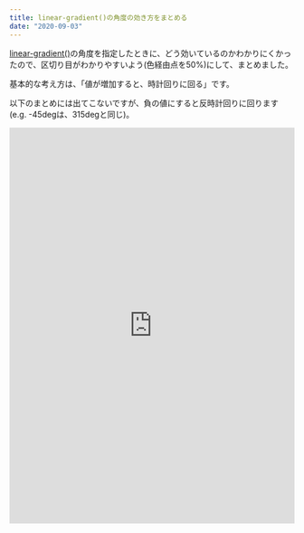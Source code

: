 ```yaml
---
title: linear-gradient()の角度の効き方をまとめる
date: "2020-09-03"
---
```


[linear-gradient()](https://developer.mozilla.org/ja/docs/Web/CSS/linear-gradient)の角度を指定したときに、どう効いているのかわかりにくかったので、区切り目がわかりやすいよう(色経由点を50%)にして、まとめました。

基本的な考え方は、「値が増加すると、時計回りに回る」です。

以下のまとめには出てこないですが、負の値にすると反時計回りに回ります(e.g. -45degは、315degと同じ)。

<iframe height="700" style="width: 100%;" scrolling="no" title="OJNxdBv" src="https://codepen.io/yinm/embed/OJNxdBv?height=265&theme-id=dark&default-tab=result" frameborder="no" loading="lazy" allowtransparency="true" allowfullscreen="true">
  See the Pen <a href='https://codepen.io/yinm/pen/OJNxdBv'>OJNxdBv</a> by yinm
  (<a href='https://codepen.io/yinm'>@yinm</a>) on <a href='https://codepen.io'>CodePen</a>.
</iframe>


